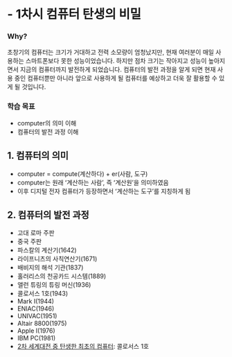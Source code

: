 # - 1차시 컴퓨터 탄생의 비밀

### Why?
초창기의 컴퓨터는 크기가 거대하고 전력 소모량이 엄청났지만, 현재 여러분이 매일 사용하는 스마트폰보다 못한 성능이었습니다. 하지만 점차 크기는 작아지고 성능이 높아지면서 지금의 컴퓨터까지 발전하게 되었습니다. 컴퓨터의 발전 과정을 알게 되면 현재 사용 중인 컴퓨터뿐만 아니라 앞으로 사용하게 될 컴퓨터를 예상하고 더욱 잘 활용할 수 있게 될 것입니다.

### 학습 목표
- computer의 의미 이해
- 컴퓨터의 발전 과정 이해

## 1. 컴퓨터의 의미
- computer = compute(계산하다) + er(사람, 도구)
- computer는 원래 ʻ계산하는 사람’, 즉 ʻ계산원’을 의미하였음
- 이후 디지털 전자 컴퓨터가 등장하면서 ʻ계산하는 도구’를 지칭하게 됨

## 2. 컴퓨터의 발전 과정
- 고대 로마 주판
- 중국 주판
- 파스칼의 계산기(1642)
- 라이프니츠의 사칙연산기(1671)
- 배비지의 해석 기관(1837)
- 홀러리스의 천공카드 시스템(1889)
- 앨런 튜링의 튜링 머신(1936)
- 콜로서스 1호(1943)
- Mark Ⅰ(1944)
- ENIAC(1946)
- UNIVAC(1951)
- Altair 8800(1975)
- Apple Ⅰ(1976)
- IBM PC(1981)
- [2차 세계대전 중 탄생한 최초의 컴퓨터](https://www.youtube.com/watch?v=qlnKn7awo1g): 콜로서스 1호
